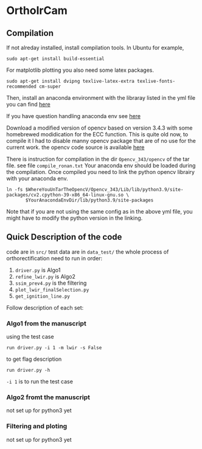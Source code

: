 # OrthoIrCam

## Compilation
If not alreday installed, install compilation tools. In Ubuntu for example,
```
sudo apt-get install build-essential
```
For matplotlib plotting you also need some latex packages.
```
sudo apt-get install dvipng texlive-latex-extra texlive-fonts-recommended cm-super
```
Then, install an anaconda environment with the libraray listed in the yml file you can find [here](https://www.dropbox.com/s/b7j0iwsqd7295rh/AnacondaEnvMypy3Moritz.yml?dl=0)

If you have question handling anaconda env see [here](https://conda.io/projects/conda/en/latest/user-guide/tasks/manage-environments.html#activating-an-environment)

Download a modified version of opencv based on version 3.4.3 with some homebrewed modidication for the ECC function.
This is quite old now, to compile it I had to disable manny opencv package that are of no use for the current work.
the opencv code source is available [here](https://www.dropbox.com/s/3ta70bhjm1zyw2u/Opencv_343.tar.gz?dl=0)

There is instruction for compilation in the dir `Opencv_343/opencv` of the tar file. see file `compile_ronan.txt`
Your anaconda env should be loaded during the compilation.
Once compiled you need to link the python opencv librairy with your anaconda env.
```
ln -fs $WhereYouUnTarTheOpencV/Opencv_343/Lib/lib/python3.9/site-packages/cv2.cpython-39-x86_64-linux-gnu.so \
       $YourAnacondaEnvDir/lib/python3.9/site-packages
```
Note that if you are not using the same config as in the above yml file, you might have to modify the python version in the linking.


## Quick Description of the code
code are in `src/`
test data are in `data_test/`
the whole process of orthorectification need to run in order:

1. `driver.py` is Algo1
1. `refine_lwir.py` is Algo2
1. `ssim_prev4.py` is the filtering
1. `plot_lwir_finalSelection.py`
1. `get_ignition_line.py`

Follow description of each set:

### Algo1 from the manuscript
using the test case
```
run driver.py -i 1 -m lwir -s False
```
to get flag description 
```
run driver.py -h
```
`-i 1` is to run the test case


### Algo2 fromt the manuscript
not set up for python3 yet

### Filtering and ploting  
not set up for python3 yet


